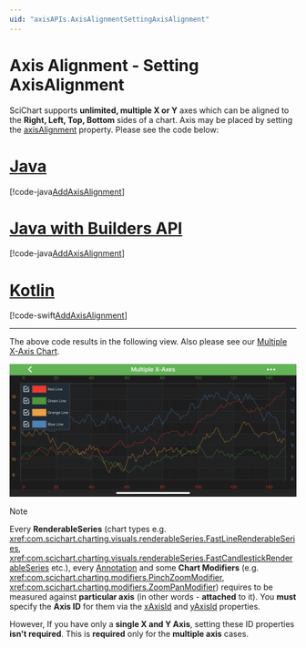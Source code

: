 ```yaml
---
uid: "axisAPIs.AxisAlignmentSettingAxisAlignment"
---
```


# Axis Alignment - Setting AxisAlignment
SciChart supports **unlimited, multiple X or Y** axes which can be aligned to the **Right, Left, Top, Bottom** sides of a chart. Axis may be placed by setting the [axisAlignment](xref:com.scichart.charting.visuals.axes.IAxis.setAxisAlignment(com.scichart.charting.visuals.axes.AxisAlignment)) property. Please see the code below:

# [Java](#tab/java)
[!code-java[AddAxisAlignment](../../../samples/sandbox/app/src/main/java/com/scichart/docsandbox/examples/java/axisAPIs/AxisAlignmentSettingAxisAlignment.java#AddAxisAlignment)]
# [Java with Builders API](#tab/javaBuilder)
[!code-java[AddAxisAlignment](../../../samples/sandbox/app/src/main/java/com/scichart/docsandbox/examples/javaBuilder/axisAPIs/AxisAlignmentSettingAxisAlignment.java#AddAxisAlignment)]
# [Kotlin](#tab/kotlin)
[!code-swift[AddAxisAlignment](../../../samples/sandbox/app/src/main/java/com/scichart/docsandbox/examples/kotlin/axisAPIs/AxisAlignmentSettingAxisAlignment.kt#AddAxisAlignment)]
***

The above code results in the following view. Also please see our [Multiple X-Axis Chart](https://www.scichart.com/example/android-chart-example-multiple-xaxis/). 

![Axis Alignment](images/axis-alignment.png)

> [!NOTE]
> Every **RenderableSeries** (chart types e.g. <xref:com.scichart.charting.visuals.renderableSeries.FastLineRenderableSeries>, <xref:com.scichart.charting.visuals.renderableSeries.FastCandlestickRenderableSeries> etc.), every [Annotation](xref:annotationsAPIs.AnnotationsAPIs) and some **Chart Modifiers** (e.g. <xref:com.scichart.charting.modifiers.PinchZoomModifier>, <xref:com.scichart.charting.modifiers.ZoomPanModifier>) requires to be measured against **particular axis** (in other words - **attached** to it). You **must** specify the **Axis ID** for them via the [xAxisId](xref:com.scichart.charting.visuals.renderableSeries.IRenderableSeries.setXAxisId(java.lang.String)) and [yAxisId](xref:com.scichart.charting.visuals.renderableSeries.IRenderableSeries.setYAxisId(java.lang.String)) properties.
>
> However, If you have only a **single X and Y Axis**, setting these ID properties **isn't required**. This is **required** only for the **multiple axis** cases.